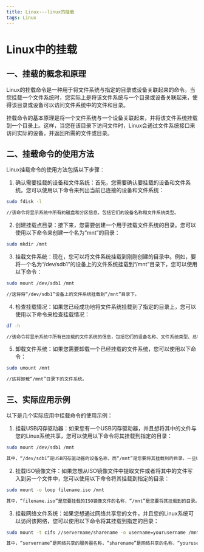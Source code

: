 ```yaml
---
title: Linux---linux的挂载
tags: Linux
---
```


# Linux中的挂载

## 一、挂载的概念和原理

Linux的挂载命令是一种用于将文件系统与指定的目录或设备关联起来的命令。当您挂载一个文件系统时，您实际上是将该文件系统与一个目录或设备关联起来，使得该目录或设备可以访问文件系统中的文件和目录。

挂载命令的基本原理是将一个文件系统与一个设备关联起来，并将该文件系统挂载到一个目录上。这样，当您在该目录下访问文件时，Linux会通过文件系统接口来访问实际的设备，并返回所需的文件或目录。



## 二、挂载命令的使用方法

Linux挂载命令的使用方法包括以下步骤：
1. 确认需要挂载的设备和文件系统：首先，您需要确认要挂载的设备和文件系统。您可以使用以下命令来列出当前已连接的设备和文件系统：
````bash
sudo fdisk -l

//该命令将显示系统中所有的磁盘和分区信息，包括它们的设备名称和文件系统类型。
````

2. 创建挂载点目录：接下来，您需要创建一个用于挂载文件系统的目录。您可以使用以下命令来创建一个名为“mnt”的目录：

````bash
sudo mkdir /mnt
````

3. 挂载文件系统：现在，您可以将文件系统挂载到刚刚创建的目录中。例如，要将一个名为“/dev/sdb1”的设备上的文件系统挂载到“/mnt”目录下，您可以使用以下命令：

````bash
sudo mount /dev/sdb1 /mnt

//这将将“/dev/sdb1”设备上的文件系统挂载到“/mnt”目录下。
````

4. 检查挂载情况：如果您已经成功地将文件系统挂载到了指定的目录上，您可以使用以下命令来检查挂载情况：

````bash
df -h

//该命令将显示系统中所有已挂载的文件系统的信息，包括它们的设备名称、文件系统类型、总容量、已用容量和可用容量等。
````

5. 卸载文件系统：如果您需要卸载一个已经挂载的文件系统，您可以使用以下命令：

````bash
sudo umount /mnt

//这将卸载“/mnt”目录下的文件系统。
````



   ## 三、实际应用示例

以下是几个实际应用中挂载命令的使用示例：

1. 挂载USB闪存驱动器：如果您有一个USB闪存驱动器，并且想将其中的文件与您的Linux系统共享，您可以使用以下命令将其挂载到指定的目录：

````bash
sudo mount /dev/sdb1 /mnt

其中，“/dev/sdb1”是USB闪存驱动器的设备名称，而“/mnt”是您要将其挂载到的目录。一旦USB闪存驱动器被挂载，您就可以在“/mnt”目录下访问其中的文件了。
````

2. 挂载ISO镜像文件：如果您想从ISO镜像文件中提取文件或者将其中的文件写入到另一个文件中，您可以使用以下命令将其挂载到指定的目录：

````bash
sudo mount -o loop filename.iso /mnt

其中，“filename.iso”是您要挂载的ISO镜像文件的名称，“/mnt”是您要将其挂载到的目录。一旦ISO镜像文件被挂载，您就可以在“/mnt”目录下访问其中的文件了。
````

3. 挂载网络文件系统：如果您想通过网络共享您的文件，并且您的Linux系统可以访问该网络，您可以使用以下命令将其挂载到指定的目录：

````bash
sudo mount -t cifs //servername/sharename -o username=yourusername /mnt

其中，“servername”是网络共享的服务器名称，“sharename”是网络共享的名称，“yourusername”是您的网络共享的用户名。一旦网络共享被挂载，您就可以在“/mnt”目录下访问其中的文件了。
````
